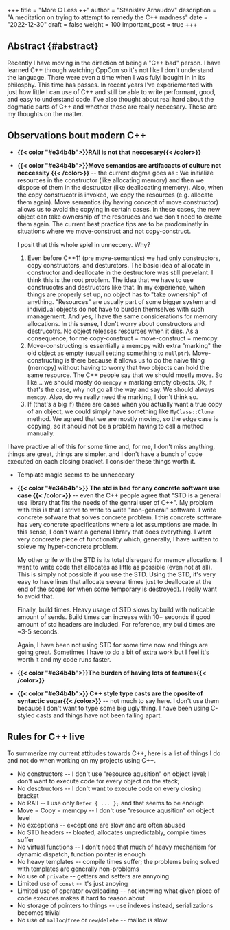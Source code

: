 +++
title = "More C Less ++"
author = "Stanislav Arnaudov"
description = "A meditation on trying to attempt to remedy the C++ madness"
date = "2022-12-30"
draft = false
weight = 100
important_post = true
+++

## Abstract {#abstract}
Recently I have moving in the direction of being a "C++ bad" person. I
have learned C++ through watching CppCon so it's not like I don't
understand the language. There were even a time when I was fulyl
bought in in its philosphy. This time has passes. In recent years I've
experiemented with just how little I can use of C++ and still be able
to write performant, good, and easy to understand code. I've also
thought about real hard about the dogmatic parts of C++ and whether
those are really neccesary. These are my thoughts on the matter.

## Observations bout modern C++

* **{{< color "#e34b4b">}}RAII is not that neccesary{{< /color>}}**

* **{{< color "#e34b4b">}}Move semantics are artifacacts of culture
  not neccessity {{< /color>}}** -- the current dogma goes as : We
  initialize resources in the constructor (like allocating memory) and
  then we dispose of them in the destructor (like deallocating
  memory). Also, when the copy construcotr is invoked, we copy the
  resources (e.g. allocate them again). Move semantics (by having
  concept of move constructor) allows us to avoid the copying in
  certain cases. In these cases, the new object can take ownership of
  the resoruces and we don't need to create them again. The current
  best practice tips are to be prodominatly in situations where we
  move-construct and not copy-construct.
  
  I posit that this whole spiel in unneccery. Why?
  1. Even before C++11 (pre move-semantics) we had only constructors,
     copy constructors, and desturctors. The basic idea of allocate in
     constructor and deallocate in the destructore was still
     prevelant. I think this is the root problem. The idea that we
     have to use construcotrs and destructors like that. In my
     experience, when things are properly set up, no object has to
     "take ownership" of anything. "Resources" are usually part of
     some bigger system and individual objects do not have to burden
     themselves with such management. And yes, I have the same
     considerations for memory allocations. In this sense, I don't
     worry about constructors and destrucotrs. No object releases
     resources when it dies. As a consequence, for me copy-construct =
     move-construct = memcpy.
  2. Move-constructing is essentially a memcpy with extra "marking"
     the old object as empty (usuall setting something to
     `nullptr`). Move-constructing is there because it allows us to do
     the naive thing (memcpy) without having to worry that two objects
     can hold the same resource. The C++ people say that we should
     mostly move. So like... we should mosty do `memcpy` + marking
     empty objects. Ok, if that's the case, why not go all the way and
     say. We should always `memcpy`. Also, do we really need the
     marking, I don't think so.
  3. If (that's a big if) there are cases when you actually want a
     true copy of an object, we could simply have something like
     `MyClass::Clone` method. We agreed that we are mostly moving, so
     the edge case is copying, so it should not be a problem having to
     call a method manually.
	 
 I have practive all of this for some time and, for me, I don't miss
 anything, things are great, things are simpler, and I don't have a
 bunch of code executed on each closing bracket. I consider these
 things worth it.

* Template magic seems to be unnecceary

* **{{< color "#e34b4b">}} The std is bad for any concrete software
  use case {{< /color>}}** -- even the C++ people agree that "STD is a
  general use library that fits the needs of the genral user of
  C++". My problem with this is that I strive to write to write
  "non-general" software. I write concrete sofware that solves
  concrete problem. I this concrete software has very concrete
  specifications where a lot assumptions are made. In this sense, I
  don't want a general library that does everything. I want very
  concreate piece of functionality which, generally, I have written to
  soleve my hyper-concrete problem.
  
  My other grife with the STD is its total disregard for memoy
  allocations. I want to write code that allocates as little as
  possible (even not at all). This is simply not possible if you use
  the STD. Using the STD, it's very easy to have lines that allocate
  several times just to deallocate at the end of the scope (or when
  some temporary is destroyed). I really want to avoid that.
  
  Finally, build times. Heavy usage of STD slows by build with
  noticable amount of sends. Build times can increase with 10+ seconds
  if good amount of std headers are included. For reference, my build
  times are ~3-5 seconds.
  
  Again, I have been not using STD for some time now and things are
  going great. Sometimes I have to do a bit of extra work but I feel
  it's worth it and my code runs faster.

*  **{{< color "#e34b4b">}}The burden of having lots of features{{<
   /color>}}**

* **{{< color "#e34b4b">}} C++ style type casts are the oposite of
  syntactic sugar{{< /color>}}** -- not much to say here. I don't use
  them because I don't want to type some big ugly thing. I have been
  using C-styled casts and things have not been falling apart.

## Rules for C++ live
To summerize my current attitudes towards C++, here is a list of
things I do and not do when working on my projects using C++.

* No constructors -- I don't use "resource aqusition" on object level;
  I don't want to execute code for every object on the stack;
* No desctructors -- I don't want to execute code on every closing
  bracket
* No RAII -- I use only `Defer { ... };` and that seems to be enough
* Move = Copy = memcpy -- I don't use "resource aqusition" on object
  level
* No exceptions -- exceptions are slow and are often abused
* No STD headers -- bloated, allocates unpredictably, compile times
  suffer
* No virtual functions -- I don't need that much of heavy mechanism
  for dynamic dispatch, function pointer is enough
* No heavy templates -- compile times suffer; the problems being
  solved with templates are generally non-problems
* No use of `private` -- getters and setters are annyoing
* Limited use of `const` -- it's just anoying
* Limited use of operator overloading -- not knowing what given piece
  of code executes makes it hard to reason about
* No storage of pointers to things -- use indexes instead,
  serializations becomes trivial
* No use of `malloc`/`free` or `new`/`delete` -- malloc is slow
